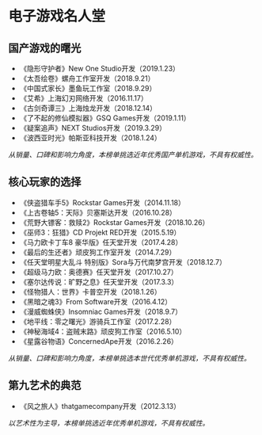 
# 电子游戏名人堂
## 国产游戏的曙光

* 《隐形守护者》New One Studio开发（2019.1.23）
* 《太吾绘卷》螺舟工作室开发（2018.9.21）
* 《中国式家长》墨鱼玩工作室（2018.9.29）
* 《艾希》上海幻刃网络开发（2016.11.17）
* 《古剑奇谭三》上海烛龙开发（2018.12.14）
* 《了不起的修仙模拟器》GSQ Games开发（2019.1.11）
* 《疑案追声》NEXT Studios开发（2019.3.29）
* 《波西亚时光》帕斯亚科技开发（2018.1.24）

*从销量、口碑和影响力角度，本榜单挑选近年优秀国产单机游戏，不具有权威性。*


## 核心玩家的选择

* 《侠盗猎车手5》Rockstar Games开发（2014.11.18）
* 《上古卷轴5：天际》贝塞斯达开发（2016.10.28）
* 《荒野大镖客：救赎2》Rockstar Games开发（2018.10.26）
* 《巫师3：狂猎》CD Projekt RED开发（2015.5.19）
* 《马力欧卡丁车8 豪华版》任天堂开发（2017.4.28）
* 《最后的生还者》顽皮狗工作室开发（2014.7.29）
* 《任天堂明星大乱斗 特别版》Sora与万代南梦宫开发（2018.12.7）
* 《超级马力欧：奥德赛》任天堂开发（2017.10.27）
* 《塞尔达传说：旷野之息》任天堂开发（2017.3.3）
* 《怪物猎人：世界》卡普空开发（2018.1.26）
* 《黑暗之魂3》From Software开发（2016.4.12）
* 《漫威蜘蛛侠》Insomniac Games开发（2018.9.7）
* 《地平线：零之曙光》游骑兵工作室（2017.2.28）
* 《神秘海域4：盗贼末路》顽皮狗工作室（2016.5.10）
* 《星露谷物语》ConcernedApe开发（2016.2.26）

*从销量、口碑和影响力角度，本榜单挑选本世代优秀单机游戏，不具有权威性。*


## 第九艺术的典范

* 《风之旅人》thatgamecompany开发（2012.3.13）

*以艺术性为主导，本榜单挑选近年优秀单机游戏，不具有权威性。*